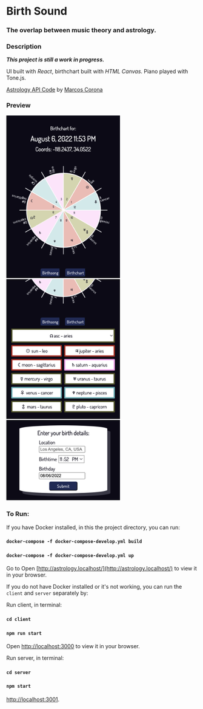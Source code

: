 # Birth Sound
### The overlap between music theory and astrology.

### Description

***This project is still a work in progress.***

UI built with *React*, birthchart built with *HTML Canvas*. Piano played with Tone.js.

[Astrology API Code](https://github.com/ryuphi/astrology-api) by [Marcos Corona](https://github.com/ryuphi)


### Preview
<img src='/readme/chart.png' alt="birthchart" style="width:300px;"/>   <img src='/readme/list.png' alt="List of planets and signs" style="width:300px;"/>   <img src='/readme/form.png' alt="Interface of form" style="width:300px;"/>



### To Run:

If you have Docker installed, in this the project directory, you can run:

#### `docker-compose -f docker-compose-develop.yml build`
#### `docker-compose -f docker-compose-develop.yml up`
Go to Open [http://astrology.localhost/](http://astrology.localhost/) to view it in your browser.


If you do not have Docker installed or it's not working, you can run the `client` and `server` separately by:

Run client, in terminal:
#### `cd client`
#### `npm run start`
Open [http://localhost:3000](http://localhost:3000) to view it in your browser.

Run server, in terminal:
#### `cd server`
#### `npm start`
[http://localhost:3001](http://localhost:3001).
